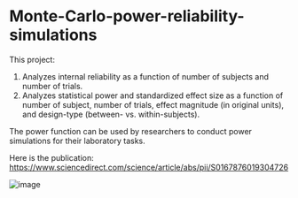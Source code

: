 # Monte-Carlo-power-reliability-simulations
This project:
  1) Analyzes internal reliability as a function of number of subjects and number of trials.
  2) Analyzes statistical power and standardized effect size as a function of number of subject, number of trials, effect magnitude (in original units), and design-type (between- vs. within-subjects).

The power function can be used by researchers to conduct power simulations for their laboratory tasks.

Here is the publication: https://www.sciencedirect.com/science/article/abs/pii/S0167876019304726

![image](https://user-images.githubusercontent.com/16738116/112729529-ec2cd600-8f02-11eb-8f24-bbbe665cb5c6.png)
